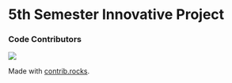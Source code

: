 # 5th Semester Innovative Project

### Code Contributors

<a href="https://github.com/ani1609/spendwise/graphs/contributors">
  <img src="https://contrib.rocks/image?repo=ani1609/spendwise" />
</a>

Made with [contrib.rocks](https://contrib.rocks).
